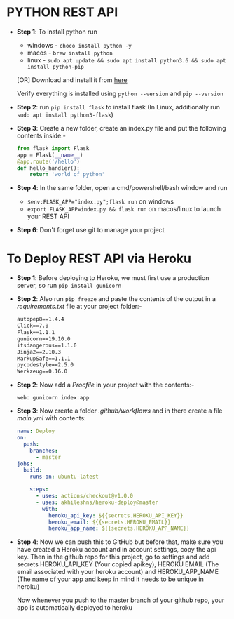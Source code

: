 # PYTHON REST API

- **Step 1**: To install python run

  - windows - `choco install python -y`
  - macos - `brew install python`
  - linux - `sudo apt update && sudo apt install python3.6 && sudo apt install python-pip`

  [OR] Download and install it from [here](https://www.python.org/downloads/)

  Verify everything is installed using `python --version` and `pip --version`

- **Step 2**: run `pip install flask` to install flask (In Linux, additionally run `sudo apt install python3-flask`)

- **Step 3**: Create a new folder, create an index.py file and put the following contents inside:-

  ```python
  from flask import Flask
  app = Flask(__name__)
  @app.route('/hello')
  def hello_handler():
      return 'world of python'
  ```

- **Step 4**: In the same folder, open a cmd/powershell/bash window and run

  - `$env:FLASK_APP="index.py";flask run` on windows
  - `export FLASK_APP=index.py && flask run` on macos/linux
    to launch your REST API

- **Step 6**: Don't forget use git to manage your project

# To Deploy REST API via Heroku

- **Step 1**: Before deploying to Heroku, we must first use a production server, so run `pip install gunicorn`

- **Step 2**: Also run `pip freeze` and paste the contents of the output in a _requirements.txt_ file at your project folder:-

  ```txt
  autopep8==1.4.4
  Click==7.0
  Flask==1.1.1
  gunicorn==19.10.0
  itsdangerous==1.1.0
  Jinja2==2.10.3
  MarkupSafe==1.1.1
  pycodestyle==2.5.0
  Werkzeug==0.16.0
  ```

- **Step 2**: Now add a _Procfile_ in your project with the contents:-

  ```Procfile
  web: gunicorn index:app
  ```

- **Step 3**: Now create a folder _.github/workflows_ and in there create a file _main.yml_ with contents:

  ```yaml
  name: Deploy
  on:
    push:
      branches:
        - master
  jobs:
    build:
      runs-on: ubuntu-latest

      steps:
        - uses: actions/checkout@v1.0.0
        - uses: akhileshns/heroku-deploy@master
          with:
            heroku_api_key: ${{secrets.HEROKU_API_KEY}}
            heroku_email: ${{secrets.HEROKU_EMAIL}}
            heroku_app_name: ${{secrets.HEROKU_APP_NAME}}
  ```

- **Step 4**: Now we can push this to GitHub but before that, make sure you have created a Heroku account and in account settings, copy the api key. Then in the github repo for this project, go to settings and add secrets HEROKU_API_KEY (Your copied apikey), HEROKU EMAIL (The email associated with your heroku account) and HEROKU_APP_NAME (The name of your app and keep in mind it needs to be unique in heroku)

  Now whenever you push to the master branch of your github repo, your app is automatically deployed to heroku
